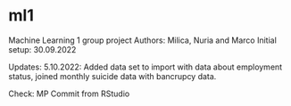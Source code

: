 # ml1
Machine Learning 1 group project
Authors: Milica, Nuria and Marco
Initial setup: 30.09.2022

Updates: 
5.10.2022: Added data set to import with data about employment status, joined monthly suicide data with bancrupcy data.

Check: MP
Commit from RStudio